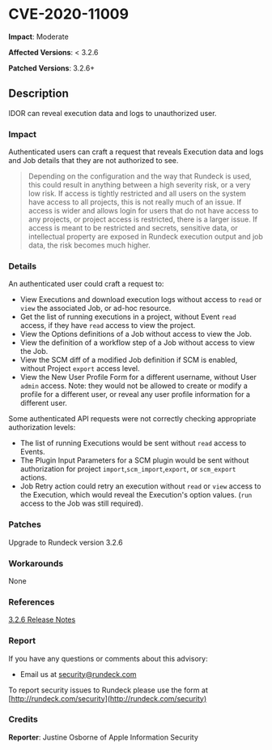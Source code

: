 # CVE-2020-11009

**Impact**: Moderate

**Affected Versions**: < 3.2.6

**Patched Versions**: 3.2.6+

## Description

IDOR can reveal execution data and logs to unauthorized user.

### Impact

Authenticated users can craft a request that reveals Execution data and logs  and Job details that they are not authorized to see.

> Depending on the configuration and the way that Rundeck is used, this could result in anything between a high severity risk, or a very low risk. If access is tightly restricted and all users on the system have access to all projects, this is not really much of an issue. If access is wider and allows login for users that do not have access to any projects, or project access is restricted, there is a larger issue. If access is meant to be restricted and secrets, sensitive data, or intellectual property are exposed in Rundeck execution output and job data, the risk becomes much higher.

### Details

An authenticated user could craft a request to:

* View Executions and download execution logs without access to `read` or `view` the associated Job, or ad-hoc resource.
* Get the list of running executions in a project, without Event `read` access, if they have `read` access to view the project.
* View the Options definitions of a Job without access to view the Job.
* View the definition of a workflow step of a Job without access to view the Job.
* View the SCM diff of a modified Job definition if SCM is enabled, without Project `export` access level.
* View the New User Profile Form for a different username, without User `admin` access. Note: they would not be allowed to create or modify a profile for a different user, or reveal any user profile information for a different user.

Some authenticated API requests were not correctly checking appropriate authorization levels:

* The list of running Executions would be sent without `read` access to Events.
* The Plugin Input Parameters for a SCM plugin would be sent without authorization for project `import`,`scm_import`,`export`, or `scm_export` actions.
* Job Retry action could retry an execution without `read` or `view` access to the Execution, which would reveal the Execution's option values. (`run` access to the Job was still required).

### Patches
Upgrade to Rundeck version 3.2.6

### Workarounds
None

### References
[3.2.6 Release Notes](https://docs.rundeck.com/docs/history/3_2_x/version-3.2.6.html)

### Report
If you have any questions or comments about this advisory:
* Email us at [security@rundeck.com](mailto:security@rundeck.com)

To report security issues to Rundeck please use the form at [http://rundeck.com/security](http://rundeck.com/security)

### Credits
**Reporter**: Justine Osborne of Apple Information Security

